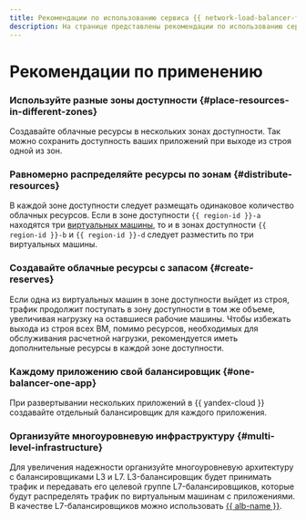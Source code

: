 ```yaml
---
title: Рекомендации по использованию сервиса {{ network-load-balancer-full-name }}
description: На странице представлены рекомендации по использованию сервиса {{ network-load-balancer-name }}.
---
```


# Рекомендации по применению


### Используйте разные зоны доступности {#place-resources-in-different-zones}

Создавайте облачные ресурсы в нескольких зонах доступности. Так можно сохранить доступность ваших приложений при выходе из строя одной из зон.

### Равномерно распределяйте ресурсы по зонам {#distribute-resources}

В каждой зоне доступности следует размещать одинаковое количество облачных ресурсов. Если в зоне доступности `{{ region-id }}-a` находятся три [виртуальных машины](../../glossary/vm.md), то и в зонах доступности `{{ region-id }}-b` и `{{ region-id }}-d` следует разместить по три виртуальных машины.

### Создавайте облачные ресурсы с запасом {#create-reserves}

Если одна из виртуальных машин в зоне доступности выйдет из строя, трафик продолжит поступать в зону доступности в том же объеме, увеличивая нагрузку на оставшиеся рабочие машины. Чтобы избежать выхода из строя всех ВМ, помимо ресурсов, необходимых для обслуживания расчетной нагрузки, рекомендуется иметь дополнительные ресурсы в каждой зоне доступности. 

### Каждому приложению свой балансировщик {#one-balancer-one-app}

При развертывании нескольких приложений в {{ yandex-cloud }} создавайте отдельный балансировщик для каждого приложения.

### Организуйте многоуровневую инфраструктуру {#multi-level-infrastructure}

Для увеличения надежности организуйте многоуровневую архитектуру с балансировщиками L3 и L7. L3-балансировщик будет принимать трафик и передавать его целевой группе L7-балансировщиков, которые будут распределять трафик по виртуальным машинам с приложениями. В качестве L7-балансировщиков можно использовать [{{ alb-name }}](../../application-load-balancer/).
